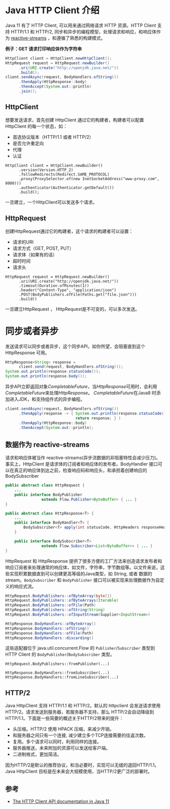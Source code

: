 # Java HTTP Client 介绍

Java 11 有了 HTTP Client, 可以用来通过网络请求 HTTP 资源。HTTP Client 支持 HTTP/1.1 和 HTTP/2, 同步和异步的编程模型，处理请求和响应，和响应体作为 [reactive-streams](http://www.reactive-streams.org/) ，和遵循了熟悉的构建模式。

**例子：GET 请求打印响应体作为字符串**

```java
HttpClient client = HttpClient.newHttpClient();
HttpRequest request = HttpRequest.newBuilder()
      .uri(URI.create("http://openjdk.java.net/"))
      .build();
client.sendAsync(request, BodyHandlers.ofString())
      .thenApply(HttpResponse::body)
      .thenAccept(System.out::println)
      .join();
```

## HttpClient

想要发送请求，首先创建 HttpClient 通过它的构建者，构建者可以配置 HttpClient 的每一个状态，如：

* 首选协议版本（HTTP/1.1 或者 HTTP/2）
* 是否允许重定向
* 代理
* 认证

```
HttpClient client = HttpClient.newBuilder()
      .version(Version.HTTP_2)
      .followRedirects(Redirect.SAME_PROTOCOL)
      .proxy(ProxySelector.of(new InetSocketAddress("www-proxy.com", 8080)))
      .authenticator(Authenticator.getDefault())
      .build();
```

一旦建立，一个HttpClient可以发送多个请求。

## HttpRequest

创建HttpRequest通过它的构建者，这个请求的构建者可以设置：

* 请求的URI
* 请求方式（GET, POST, PUT）
* 请求体（如果有的话）
* 超时时间
* 请求头

```
HttpRequest request = HttpRequest.newBuilder()
      .uri(URI.create("http://openjdk.java.net/"))
      .timeout(Duration.ofMinutes(1))
      .header("Content-Type", "application/json")
      .POST(BodyPublishers.ofFile(Paths.get("file.json")))
      .build()
```

一旦建立HttpRequest ， HttpRequest是不可变的，可以多次发送。

# 同步或者异步

发送请求可以同步或者异步，这个同步API，如你所望，会阻塞直到这个 HttpResponse 可用。

```java
HttpResponse<String> response =
      client.send(request, BodyHandlers.ofString());
System.out.println(response.statusCode());
System.out.println(response.body());
```

异步API立即返回对象*CompletableFuture*，当*HttpResponse*可用时，会利用*CompletableFuture*来处理*HttpResponse*。 *CompletableFuture*在Java8 时添加进入JDK，和支持组件式的异步编程。

```java
client.sendAsync(request, BodyHandlers.ofString())
      .thenApply(response -> { System.out.println(response.statusCode());
                               return response; } )
      .thenApply(HttpResponse::body)
      .thenAccept(System.out::println);
```

## 数据作为 reactive-streams

请求和响应体被当作 reactive-streams(异步流数据的非阻塞特性会减少压力)。事实上，HttpClient	是请求体的订阅者和响应体的发布者。BodyHandler  接口可以在真正的响应体到达之前，检查响应码和响应头，和承担着创建响应的BodySubscriber 

```java
public abstract class HttpRequest {
    ...
    public interface BodyPublisher
                extends Flow.Publisher<ByteBuffer> { ... }
}

public abstract class HttpResponse<T> {
    ...
    public interface BodyHandler<T> {
        BodySubscriber<T> apply(int statusCode, HttpHeaders responseHeaders);
    }

    public interface BodySubscriber<T>
                extends Flow.Subscriber<List<ByteBuffer>> { ... }
}
```

HttpRequest 和 HttpResponse 提供了很多方便的工厂方法来创造请求发布者和响应订阅者来处理通常的响应体，如文件，字符串，字节数组等。以文件来说，这些实现积累数据直到可以创建更高等级的Java类型，如 String, 或者 数据的stream。`BodySubscriber`  和 `BodyPublisher`  接口可以被实现来处理数据作为自定义的响应式流。

```java
HttpRequest.BodyPublishers::ofByteArray(byte[])
HttpRequest.BodyPublishers::ofByteArrays(Iterable)
HttpRequest.BodyPublishers::ofFile(Path)
HttpRequest.BodyPublishers::ofString(String)
HttpRequest.BodyPublishers::ofInputStream(Supplier<InputStream>)

HttpResponse.BodyHandlers::ofByteArray()
HttpResponse.BodyHandlers::ofString()
HttpResponse.BodyHandlers::ofFile(Path)
HttpResponse.BodyHandlers::discarding()
```

这些适配器位于 java.util.concurrent.Flow 的 `Publisher`/`Subscriber` 类型到 HTTP Client 的 `BodyPublisher`/`BodySubscriber` 类型。

```
HttpRequest.BodyPublishers::fromPublisher(...)

HttpResponse.BodyHandlers::fromSubscriber(...)
HttpResponse.BodyHandlers::fromLineSubscriber(...)
```

## HTTP/2

Java HttpClient 支持 HTTP/1.1 和 HTTP/2。默认的 httpclient 会发送请求使用 HTTP/2。请求发送到服务器，若服务器不支持，那么 HTTP/2会自动降级到HTTP/1.1。下面是一些简要的概述关于HTTP/2带来的提升：

* 头压缩。HTTP/2 使用 HPACK  压缩，来减少开销。
* 和服务器之间只有一个连接, 减少建立多个TCP连接需要的往返次数。
* 复用。多个请求可以同时，利用同样的连接。
* 服务器推送，未来附加的资源可以发送给客户端。
* 二进制格式，更加简洁。

因为HTTP/2是默认的推荐协议，和当必要时，实现可以无缝的退回HTTP/1.1。Java HttpClient 目标是在未来会大规模使用，当HTTP/2更广泛的部署时。

## 参考

- [The HTTP Client API documentation in Java 11](https://docs.oracle.com/en/java/javase/11/docs/api/java.net.http/java/net/http/package-summary.html)

